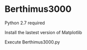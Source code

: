 # Berthimus3000

Python 2.7 required

Install the lastest version of Matplotlib

Execute Berthimus3000.py
